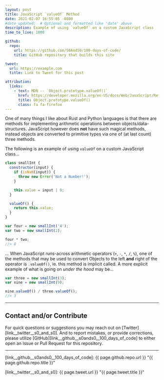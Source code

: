 ```yaml
---
layout: post
title: JavaScript `valueOf` Method
date: 2021-02-07 16:55:05 -0800
#date_updated:  # Optional and formatted like 'date' above
description: Example of using `valueOf` on a custom JavaScript class
time_to_live: 1800

github:
  repo:
    url: https://github.com/S0AndS0/100-days-of-code/
    title: GitHub repository that builds this site

tweet:
  url: https://example.com
  title: Link to Tweet for this post

attribution:
  links:
    - text: MDN -- `Object.prototype.valueOf()`
      href: https://developer.mozilla.org/en-US/docs/Web/JavaScript/Reference/Global_Objects/Object/valueOf
      title: Object.prototype.valueOf()
      class: fa fa-firefox
---
```




One of many things I like about Rust and Python languages is that there are methods for implementing arithmetic operations between objects/data-structures. JavaScript however does **not** have such magical methods, instead objects are converted to primitive types via one of (at last count) three methods.


The following is an example of using `valueOf` on a custom JavaScript class...


```javascript
class smallInt {
  constructor(input) {
    if (isNaN(input)) {
      throw new Error('Not a Number!');
    }

    this.value = input | 0;
  }

  valueOf() {
    return this.value;
  }
}

var four = new smallInt('4');
var two = new smallInt(2);

four * two;
//> 8
```


... When JavaScript runs-across arithmetic operators (`+`, `-`, `*`, `/`, `%`), one of the methods that may be used to convert Objects to the left **and** right of the operator is `.valueOf()`, ie. this method is implicit called. A more explicit example of what is going on _under the hood_ may be...


```javascript
var three = new smallInt(3);
var nine = new smallInt(9);

nine.valueOf() / three.valueOf();
//> 3
```


______


## Contact and/or Contribute
[heading__contact_andor_contribute]: #contact-andor-contribute


For quick questions or suggestions you may reach out on [Twitter][link__twitter__s0_and_s0]. And to report mistakes, or provide corrections, please utilize [GitHub][link__github__s0ands0__100_days_of_code] to either open an Issue or Pull Request for this repository.


______



[link__github__s0ands0__100_days_of_code]: {{ page.github.repo.url }} "{{ page.github.repo.title }}"

[link__twitter__s0_and_s0]: {{ page.tweet.url }} "{{ page.tweet.title }}"

